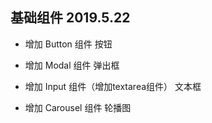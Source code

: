 ## 基础组件 2019.5.22

* 增加 Button 组件    按钮

* 增加 Modal 组件     弹出框

* 增加 Input 组件（增加textarea组件）   文本框

* 增加 Carousel 组件     轮播图

